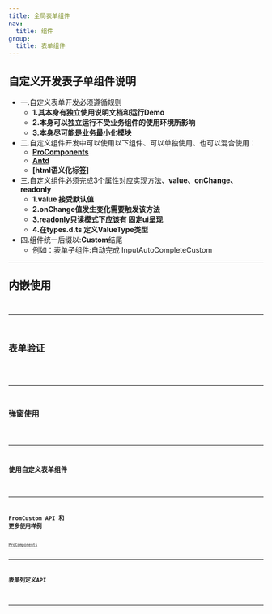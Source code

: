 ```yaml
---
title: 全局表单组件
nav:
  title: 组件
group:
  title: 表单组件
---
```



## 自定义开发表子单组件说明

 -  一.自定义表单开发必须遵循规则 
    - **1.其本身有独立使用说明文档和运行Demo** 
    - **2.本身可以独立运行不受业务组件的使用环境所影响** 
    - **3.本身尽可能是业务最小化模块**
 -  二.自定义组件开发中可以使用以下组件、可以单独使用、也可以混合使用：
    - **[ProComponents](https://procomponents.ant.design/components/form)**
    - **[Antd](https://ant.design/components/overview-cn/)**
    - **[html语义化标签]**
 -  三.自定义组件必须完成3个属性对应实现方法、**value、onChange、readonly**
    - **1.value 接受默认值** 
    - **2.onChange值发生变化需要触发该方法** 
    - **3.readonly只读模式下应该有 固定ui呈现**
    - **4.在types.d.ts 定义ValueType类型**
 -  四.组件统一后缀以:**Custom**结尾   
    - 例如：表单子组件:自动完成 InputAutoCompleteCustom

---

## 内嵌使用
<code src="@/components/FromCustom/Example/demo2.tsx" 
      title="登陆例子" 
      desc="自定义按钮样式"
    />

---


## 表单验证
<code src="@/components/FromCustom/Example/demo3.tsx" 
      title="表单验证" 
      desc="防抖函数防止重复提交+本地赋值默认值"
    />

---

## 弹窗使用
<code src="@/components/FromCustom/Example/demo1.tsx" 
      title="弹窗使用" 
      desc="点击按钮弹窗+远程请求赋值默认值"
    />

---

## 使用自定义表单组件
<code src="@/components/FromCustom/Example/demo4.tsx" 
        title="使用自定义表单组件" 
        desc="表单使用自定义基础业务组件"
    />

---


## FromCustom API 和 更多使用样例

[ProComponents](https://procomponents.ant.design/components/form)

---



## 表单列定义API

<API src="./Example/FromCustomTypes/index.tsx" exports='["FormCustomColumnsType","OptionType"]'></API>

---
